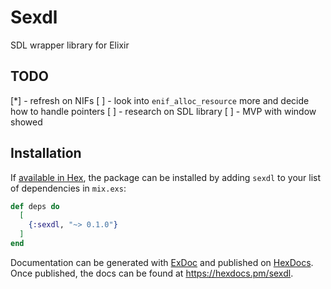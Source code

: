 # Sexdl

SDL wrapper library for Elixir


## TODO

[*] - refresh on NIFs
[ ] - look into `enif_alloc_resource` more and decide how to handle pointers
[ ] - research on SDL library
[ ] - MVP with window showed

## Installation

If [available in Hex](https://hex.pm/docs/publish), the package can be installed
by adding `sexdl` to your list of dependencies in `mix.exs`:

```elixir
def deps do
  [
    {:sexdl, "~> 0.1.0"}
  ]
end
```

Documentation can be generated with [ExDoc](https://github.com/elixir-lang/ex_doc)
and published on [HexDocs](https://hexdocs.pm). Once published, the docs can
be found at <https://hexdocs.pm/sexdl>.

